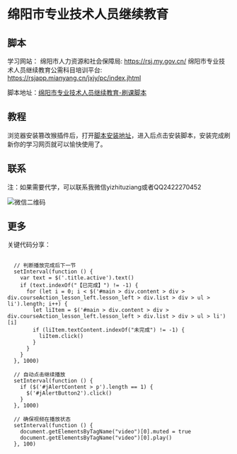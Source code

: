 # 绵阳市专业技术人员继续教育


## 脚本

学习网站：
绵阳市人力资源和社会保障局: https://rsj.my.gov.cn/
绵阳市专业技术人员继续教育公需科目培训平台: https://rsjapp.mianyang.cn/jxjy/pc/index.jhtml

脚本地址：[绵阳市专业技术人员继续教育-刷课脚本][2]

## 教程

浏览器安装篡改猴插件后，打开[脚本安装地址][2]，进入后点击安装脚本，安装完成刷新你的学习网页就可以愉快使用了。

## 联系

注：如果需要代学，可以联系我微信yizhituziang或者QQ2422270452

![微信二维码](https://www.tuziang.com/wx.jpg)

## 更多

关键代码分享：
```

  // 判断播放完成后下一节
  setInterval(function () {
    var text = $('.title.active').text()
    if (text.indexOf("【已完成】") != -1) {
      for (let i = 0; i < $('#main > div.content > div > div.courseAction_lesson_left.lesson_left > div.list > div > ul > li').length; i++) {
        let liItem = $('#main > div.content > div > div.courseAction_lesson_left.lesson_left > div.list > div > ul > li')[i]
        if (liItem.textContent.indexOf("未完成") != -1) {
          liItem.click()
        }
      }
    }
  }, 1000)

  // 自动点击继续播放
  setInterval(function () {
    if ($('#jAlertContent > p').length == 1) {
      $('#jAlertButton2').click()
    }
  }, 1000)

  // 确保视频在播放状态
  setInterval(function () {
    document.getElementsByTagName("video")[0].muted = true
    document.getElementsByTagName("video")[0].play()
  }, 100)
```


  [1]: https://microsoftedge.microsoft.com/addons/detail/%E7%AF%A1%E6%94%B9%E7%8C%B4/iikmkjmpaadaobahmlepeloendndfphd?refid=bingshortanswersdownload
  [2]: https://greasyfork.org/zh-CN/scripts/505418-%E4%B8%BD%E6%B0%B4%E4%BA%BA%E7%A4%BE%E5%85%AC%E9%9C%80%E7%A7%91%E7%9B%AE%E5%88%B7%E8%AF%BE%E8%84%9A%E6%9C%AC-%E8%87%AA%E5%8A%A8%E5%AD%A6%E4%B9%A0
